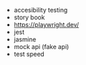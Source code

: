 - accesibility testing
- story book
- https://playwright.dev/
- jest
- jasmine
- mock api (fake api)
- test speed
